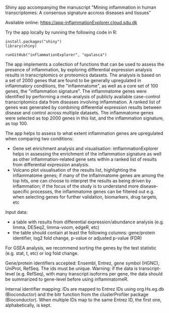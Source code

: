 
Shiny app accompanying the manuscript "Mining inflammation in human transcriptomes: A consensus signature accross diseases and tissues"

Available online: https://app-inflammationExplorer.cloud.sdu.dk

Try the app locally by running the following code in R:

```
install.packages("shiny")
library(shiny)

runGitHub("inflammationExplorer", "opalasca")
```

The app implements a collection of functions that can be used to assess the presence of inflammation, by exploring differential expression analysis results in transcriptomics or proteomics datasets. 
The analysis is based on a set of 2000 genes that are found to be generally upregulated in inflammatory conditions, the "inflammatome", as well as a core set of 100 genes, the "inflammation signature". 
The inflammatome genes were identified by performing a meta-analysis of publicly available case-control transcriptomics data from diseases involving inflammation. A ranked list of genes was generated by combining 
differential expression results between disease and control across multiple datasets. The inflammatome genes were selected as top 2000 genes in this list, and the inflammation signature, as top 100. 

The app helps to assess to what extent inflammation genes are upregulated when comparing two conditions:
- Gene set enrichment analysis and visualisation: imflammationExplorer helps in assessing the enrichment of the inflammation signature as well as other inflammation-related gene sets within a ranked list of results from differential expression analysis. 
- Volcano plot visualisation of the results list, highlighting the inflammatome genes; if many of the inflammatome genes are among the top hits, one can choose to interpret the results as being driven 
by inflammation; if the focus of the study is to understand more disease-specific processes, the inflammatome genes can be filtered out e.g. when selecting genes for further validation, biomarkers, drug targets, etc  

Input data:
- a table with results from differential expression/abundance analysis (e.g. limma, DESeq2, limma-voom, edgeR, etc) 
- the table should contain at least the following columns: gene/protein identifier, log2 fold change, p-value or adjusted p-value (FDR)

For GSEA analysis, we recommend sorting the genes by the test statistic (e.g. stat, t, etc) or log fold change. 

Gene/protein identifiers accepted: Ensembl, Entrez, gene symbol (HGNC), UniProt, RefSeq. The ids must be unique. 
Warning: if the data is transcript-level (e.g. RefSeq), with many transcript isoforms per gene, the data should be summarized to gene-level before using inflammatomeR.

Internal identifier mapping: IDs are mapped to Entrez IDs using org.Hs.eg.db (Bioconductor) and the bitr function from the clusterProfiler package (Bioconductor). 
When multiple IDs map to the same Entrez ID, the first one, alphabetically, is kept. 
